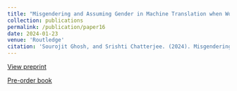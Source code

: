 ```yaml
---
title: "Misgendering and Assuming Gender in Machine Translation when Working with Low-Resource Languages"
collection: publications
permalink: /publication/paper16
date: 2024-01-23
venue: 'Routledge'
citation: 'Sourojit Ghosh, and Srishti Chatterjee. (2024). Misgendering and Assuming Gender in Machine Translation when Working with Low-Resource Languages. In E. Monzó-Nebot & V. Tasa-Fuster (Eds.), Gendered Technology in Translation and Interpreting: Centering Rights in the Development of Language Technology, Routledge. '
---
```


[View preprint](https://arxiv.org/abs/2401.13165)

[Pre-order book](https://www.routledge.com/Gendered-Technology-in-Translation-and-Interpreting-Centering-Rights-in/Monzo-Nebot-Tasa-Fuster/p/book/9781032736969)
